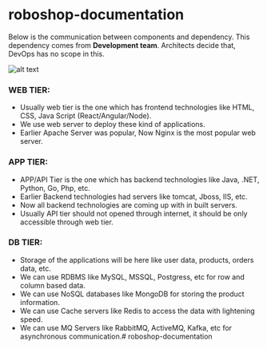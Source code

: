 # roboshop-documentation

Below is the communication between components and dependency. This dependency comes from **Development team**. Architects decide that, DevOps has no scope in this.

![alt text](roboshop.jpg)

### WEB TIER:
* Usually web tier is the one which has frontend technologies like HTML, CSS, Java Script (React/Angular/Node).
* We use web server to deploy these kind of applications.
* Earlier Apache Server was popular, Now Nginx is the most popular web server.

### APP TIER:
* APP/API Tier is the one which has backend technologies like Java, .NET, Python, Go, Php, etc.
* Earlier Backend technologies had servers like tomcat, Jboss, IIS, etc.
* Now all backend technologies are coming up with in built servers.
* Usually API tier should not opened through internet, it should be only accessible through web tier.

### DB TIER:
* Storage of the applications will be here like user data, products, orders data, etc.
* We can use RDBMS like MySQL, MSSQL, Postgress, etc for row and column based data.
* We can use NoSQL databases like MongoDB for storing the product information.
* We can use Cache servers like Redis to access the data with lightening speed.
* We can use MQ Servers like RabbitMQ, ActiveMQ, Kafka, etc for asynchronous communication.# roboshop-documentation

